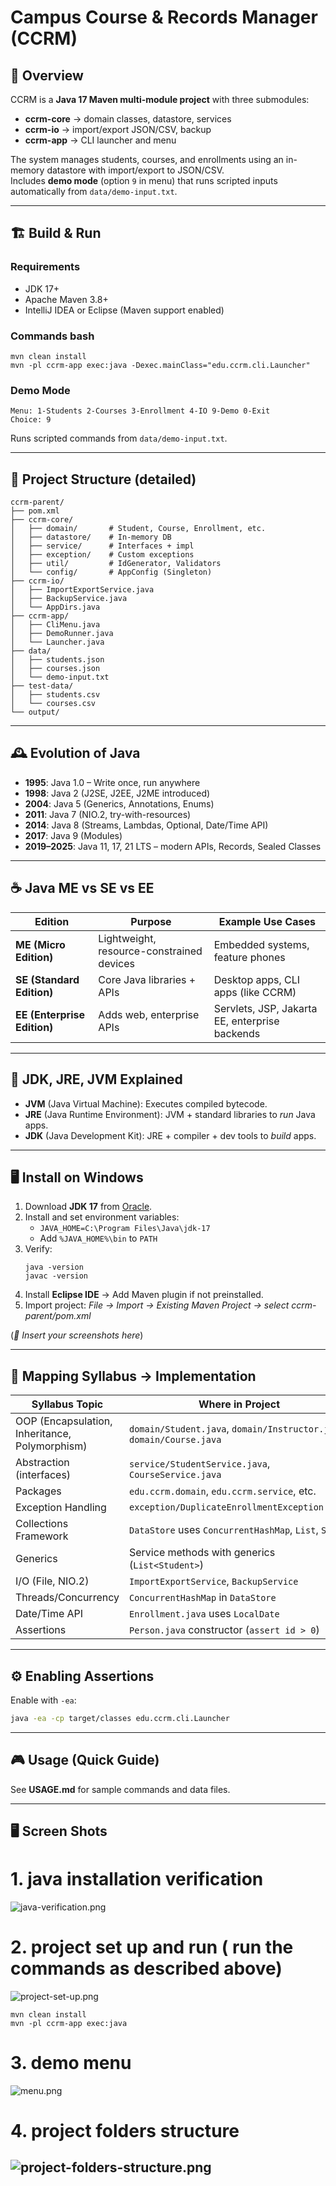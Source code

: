 # Campus Course & Records Manager (CCRM)

## 📖 Overview
CCRM is a **Java 17 Maven multi-module project** with three submodules:
- **ccrm-core** → domain classes, datastore, services
- **ccrm-io** → import/export JSON/CSV, backup
- **ccrm-app** → CLI launcher and menu

The system manages students, courses, and enrollments using an in-memory datastore with import/export to JSON/CSV.  
Includes **demo mode** (option `9` in menu) that runs scripted inputs automatically from `data/demo-input.txt`.

---

## 🏗 Build & Run

### Requirements
- JDK 17+
- Apache Maven 3.8+
- IntelliJ IDEA or Eclipse (Maven support enabled)

### Commands bash
```
mvn clean install
mvn -pl ccrm-app exec:java -Dexec.mainClass="edu.ccrm.cli.Launcher"
```

### Demo Mode
```
Menu: 1-Students 2-Courses 3-Enrollment 4-IO 9-Demo 0-Exit
Choice: 9
```
Runs scripted commands from `data/demo-input.txt`.

---

## 📂 Project Structure (detailed)
```
ccrm-parent/
├── pom.xml
├── ccrm-core/
│   ├── domain/       # Student, Course, Enrollment, etc.
│   ├── datastore/    # In-memory DB
│   ├── service/      # Interfaces + impl
│   ├── exception/    # Custom exceptions
│   ├── util/         # IdGenerator, Validators
│   └── config/       # AppConfig (Singleton)
├── ccrm-io/
│   ├── ImportExportService.java
│   ├── BackupService.java
│   └── AppDirs.java
├── ccrm-app/
│   ├── CliMenu.java
│   ├── DemoRunner.java
│   └── Launcher.java
├── data/
│   ├── students.json
│   ├── courses.json
│   └── demo-input.txt
├── test-data/
│   ├── students.csv
│   └── courses.csv
└── output/
```

---

## 🕰 Evolution of Java
- **1995**: Java 1.0 – Write once, run anywhere
- **1998**: Java 2 (J2SE, J2EE, J2ME introduced)
- **2004**: Java 5 (Generics, Annotations, Enums)
- **2011**: Java 7 (NIO.2, try-with-resources)
- **2014**: Java 8 (Streams, Lambdas, Optional, Date/Time API)
- **2017**: Java 9 (Modules)
- **2019–2025**: Java 11, 17, 21 LTS – modern APIs, Records, Sealed Classes

---

## ☕ Java ME vs SE vs EE
| Edition | Purpose | Example Use Cases |
|---------|---------|------------------|
| **ME (Micro Edition)** | Lightweight, resource-constrained devices | Embedded systems, feature phones |
| **SE (Standard Edition)** | Core Java libraries + APIs | Desktop apps, CLI apps (like CCRM) |
| **EE (Enterprise Edition)** | Adds web, enterprise APIs | Servlets, JSP, Jakarta EE, enterprise backends |

---

## 🔑 JDK, JRE, JVM Explained
- **JVM** (Java Virtual Machine): Executes compiled bytecode.
- **JRE** (Java Runtime Environment): JVM + standard libraries to *run* Java apps.
- **JDK** (Java Development Kit): JRE + compiler + dev tools to *build* apps.

---

## 🖥 Install on Windows
1. Download **JDK 17** from [Oracle](https://www.oracle.com/java/technologies/downloads/).
2. Install and set environment variables:
    - `JAVA_HOME=C:\Program Files\Java\jdk-17`
    - Add `%JAVA_HOME%\bin` to `PATH`
3. Verify:
   ```
   java -version
   javac -version
   ```
4. Install **Eclipse IDE** → Add Maven plugin if not preinstalled.
5. Import project: *File → Import → Existing Maven Project → select ccrm-parent/pom.xml*

(*📸 Insert your screenshots here*)

---

## 📑 Mapping Syllabus → Implementation
| Syllabus Topic | Where in Project |
|----------------|------------------|
| OOP (Encapsulation, Inheritance, Polymorphism) | `domain/Student.java`, `domain/Instructor.java`, `domain/Course.java` |
| Abstraction (interfaces) | `service/StudentService.java`, `CourseService.java` |
| Packages | `edu.ccrm.domain`, `edu.ccrm.service`, etc. |
| Exception Handling | `exception/DuplicateEnrollmentException.java` |
| Collections Framework | `DataStore` uses `ConcurrentHashMap`, `List`, `Set` |
| Generics | Service methods with generics (`List<Student>`) |
| I/O (File, NIO.2) | `ImportExportService`, `BackupService` |
| Threads/Concurrency | `ConcurrentHashMap` in `DataStore` |
| Date/Time API | `Enrollment.java` uses `LocalDate` |
| Assertions | `Person.java` constructor (`assert id > 0`) |

---

## ⚙ Enabling Assertions
Enable with `-ea`:
```bash
java -ea -cp target/classes edu.ccrm.cli.Launcher
```

---

## 🎮 Usage (Quick Guide)
See **USAGE.md** for sample commands and data files.

---
## 🖥 Screen Shots
# 1. java installation verification
![java-verification.png](resources/java-verification.png)

# 2. project set up and run ( run the commands as described above)
![project-set-up.png](resources/project-set-up.png)
```
mvn clean install
mvn -pl ccrm-app exec:java
```

# 3. demo menu
![menu.png](resources/menu.png)

# 4. project folders structure
![project-folders-structure.png](resources/project-folders-structure.png)
---

